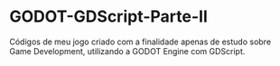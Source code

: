 # GODOT-GDScript-Parte-II
Códigos de meu jogo criado com a finalidade apenas de estudo sobre Game Development, utilizando a GODOT Engine com GDScript.
